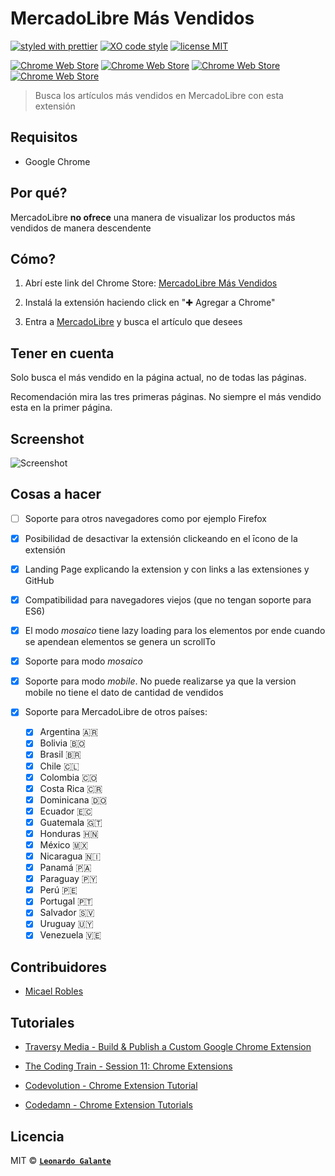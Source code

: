 # MercadoLibre Más Vendidos

[![styled with prettier](https://img.shields.io/badge/styled_with-prettier-ff69b4.svg?style=flat-square)](https://github.com/prettier/prettier) [![XO code style](https://img.shields.io/badge/code_style-XO-5ed9c7.svg?style=flat-square)](https://github.com/sindresorhus/xo) [![license MIT](https://img.shields.io/badge/license-MIT-blue.svg?style=flat-square)](https://opensource.org/licenses/MIT)

[![Chrome Web Store](https://img.shields.io/badge/chrome%20web%20store-v1.0.0-blue.svg?style=flat-square)](https://chrome.google.com/webstore/detail/mercadolibre-m%C3%A1s-vendidos/ecmfdhafogloeacbceakgefanbkocdhk)
[![Chrome Web Store](https://img.shields.io/badge/downloads-839-green.svg?style=flat-square)](https://chrome.google.com/webstore/detail/mercadolibre-m%C3%A1s-vendidos/ecmfdhafogloeacbceakgefanbkocdhk)
[![Chrome Web Store](https://img.shields.io/redmine/plugin/stars/redmine_xlsx_format_issue_exporter.svg?style=flat-square)](https://chrome.google.com/webstore/detail/mercadolibre-m%C3%A1s-vendidos/ecmfdhafogloeacbceakgefanbkocdhk/reviews)
[![Chrome Web Store](https://img.shields.io/badge/rating%20count-20%20total-yellowgreen.svg?style=flat-square)](https://chrome.google.com/webstore/detail/mercadolibre-m%C3%A1s-vendidos/ecmfdhafogloeacbceakgefanbkocdhk/reviews)

> Busca los artículos más vendidos en MercadoLibre con esta extensión

## Requisitos

* Google Chrome

## Por qué?

MercadoLibre **no ofrece** una manera de visualizar los productos más vendidos de manera descendente

## Cómo?

1. Abrí este link del Chrome Store: [MercadoLibre Más Vendidos](https://chrome.google.com/webstore/detail/mercadolibre-m%C3%A1s-vendido/ecmfdhafogloeacbceakgefanbkocdhk)

2. Instalá la extensión haciendo click en "✚ Agregar a Chrome"

3. Entra a [MercadoLibre](http://www.mercadolibre.com.ar) y busca el artículo que desees

## Tener en cuenta

Solo busca el más vendido en la página actual, no de todas las páginas.

Recomendación mira las tres primeras páginas. No siempre el más vendido esta en la primer página.

## Screenshot

![Screenshot](https://image.ibb.co/hB7ZtQ/screenshot.png "Screenshot")

## Cosas a hacer

* [ ] Soporte para otros navegadores como por ejemplo Firefox

* [x] Posibilidad de desactivar la extensión clickeando en el īcono de la extensión

* [x] Landing Page explicando la extension y con links a las extensiones y GitHub

* [x] Compatibilidad para navegadores viejos (que no tengan soporte para ES6)

* [x] El modo _mosaico_ tiene lazy loading para los elementos por ende cuando se apendean elementos se genera un scrollTo

* [x] Soporte para modo _mosaico_

* [x] Soporte para modo _mobile_. No puede realizarse ya que la version mobile no tiene el dato de cantidad de vendidos

* [x] Soporte para MercadoLibre de otros países:
  * [x] Argentina 🇦🇷
  * [x] Bolivia 🇧🇴
  * [x] Brasil 🇧🇷
  * [x] Chile 🇨🇱
  * [x] Colombia 🇨🇴
  * [x] Costa Rica 🇨🇷
  * [x] Dominicana 🇩🇴
  * [x] Ecuador 🇪🇨
  * [x] Guatemala 🇬🇹
  * [x] Honduras 🇭🇳
  * [x] México 🇲🇽
  * [x] Nicaragua 🇳🇮
  * [x] Panamá 🇵🇦
  * [x] Paraguay 🇵🇾
  * [x] Perú 🇵🇪
  * [x] Portugal 🇵🇹
  * [x] Salvador 🇸🇻
  * [x] Uruguay 🇺🇾
  * [x] Venezuela 🇻🇪

## Contribuidores

* [Micael Robles](https://github.com/erosilk)

## Tutoriales

* [Traversy Media - Build & Publish a Custom Google Chrome Extension](https://www.youtube.com/watch?v=wHZCYi1K664)

* [The Coding Train - Session 11: Chrome Extensions](https://www.youtube.com/watch?v=hkOTAmmuv_4&list=PLRqwX-V7Uu6bL9VOMT65ahNEri9uqLWfS)

* [Codevolution - Chrome Extension Tutorial](https://www.youtube.com/watch?v=8q1_NkDbfzE&list=PLC3y8-rFHvwg2-q6Kvw3Tl_4xhxtIaNlY)

* [Codedamn - Chrome Extension Tutorials](https://www.youtube.com/watch?v=bqriqrg23Gc&list=PLYxzS__5yYQlDrTush02ZMj-uuZY33NOH)

## Licencia

MIT © **[`Leonardo Galante`](https://leonardogalante.com)**
